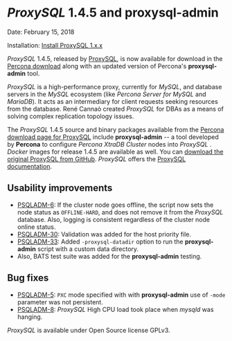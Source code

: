 # *ProxySQL* 1.4.5 and **proxysql-admin**

Date:   February 15, 2018

Installation: [Install ProxySQL 1.x.x](https://docs.percona.com/proxysql/proxysql-v1.html#installing-proxysql-v1)

*ProxySQL* 1.4.5, released by [ProxySQL](https://proxysql.com/), is now available for download in the
[Percona download](https://www.percona.com/downloads/proxysql/) along with an updated version of Percona's **proxysql-admin** tool.

*ProxySQL* is a high-performance proxy, currently for *MySQL*, and database servers in the *MySQL*
ecosystem (like *Percona Server for MySQL* and *MariaDB*). It acts as an intermediary for client requests
seeking resources from the database. René Cannaò created *ProxySQL* for DBAs as a means of
solving complex replication topology issues.

The *ProxySQL* 1.4.5 source and binary packages available from the [Percona
download page for ProxySQL](https://www.percona.com/downloads/proxysql/) include **proxysql-admin** -- a tool developed by **Percona** to
configure *Percona XtraDB Cluster* nodes into *ProxySQL* . *Docker* images for release 1.4.5 are available as well.
You can [download the original ProxySQL from GitHub](https://github.com/sysown/proxysql/releases/tag/v1.4.5). *ProxySQL* offers the [ProxySQL documentation](https://proxysql.com/documentation/).

## **Usability improvements**

- [PSQLADM-6](https://jira.percona.com/browse/PSQLADM-6): If the cluster node goes
    offline, the script now sets the node status as `OFFLINE-HARD`, and does not
    remove it from the *ProxySQL* database. Also, logging is consistent regardless
    of the cluster node online status.
- [PSQLADM-30](https://jira.percona.com/browse/PSQLADM-30): Validation was added
    for the host priority file.
- [PSQLADM-33](https://jira.percona.com/browse/PSQLADM-33): Added `-proxysql-datadir` option to run the
    **proxysql-admin** script with a custom data directory.
-   Also, BATS test suite was added for the **proxysql-admin** testing.

## **Bug fixes**

- [PSQLADM-5](https://jira.percona.com/browse/PSQLADM-5): `PXC` mode specified with with **proxysql-admin** 
    use of `-mode` parameter was not persistent.
- [PSQLADM-8](https://jira.percona.com/browse/PSQLADM-8): *ProxySQL* High CPU load took place
    when *mysqld* was hanging.

*ProxySQL* is available under Open Source license GPLv3.
